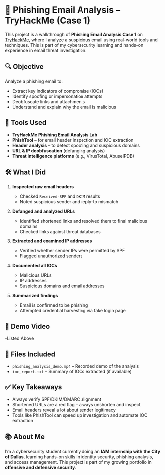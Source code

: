 # 📨 Phishing Email Analysis – TryHackMe (Case 1)

This project is a walkthrough of **Phishing Email Analysis Case 1** on [TryHackMe](https://tryhackme.com/), where I analyze a suspicious email using real-world tools and techniques. This is part of my cybersecurity learning and hands-on experience in email threat investigation.

## 🔍 Objective

Analyze a phishing email to:
- Extract key indicators of compromise (IOCs)
- Identify spoofing or impersonation attempts
- Deobfuscate links and attachments
- Understand and explain why the email is malicious

## 🧰 Tools Used

- **TryHackMe Phishing Email Analysis Lab**
- **PhishTool** – for email header inspection and IOC extraction
- **Header analysis** – to detect spoofing and suspicious domains
- **URL & IP deobfuscation** (defanging analysis)
- **Threat intelligence platforms** (e.g., VirusTotal, AbuseIPDB)

## 🛠️ What I Did

1. **Inspected raw email headers**
   - Checked `Received-SPF` and `DKIM` results
   - Noted suspicious sender and reply-to mismatch

2. **Defanged and analyzed URLs**
   - Identified shortened links and resolved them to final malicious domains
   - Checked links against threat databases

3. **Extracted and examined IP addresses**
   - Verified whether sender IPs were permitted by SPF
   - Flagged unauthorized senders

4. **Documented all IOCs**
   - Malicious URLs
   - IP addresses
   - Suspicious domains and email addresses

5. **Summarized findings**
   - Email is confirmed to be phishing
   - Attempted credential harvesting via fake login page

## 🎥 Demo Video
-Listed Above

## 📁 Files Included

- `phishing_analysis_demo.mp4` – Recorded demo of the analysis
- `ioc_report.txt` – Summary of IOCs extracted (if available)

## ✅ Key Takeaways

- Always verify SPF/DKIM/DMARC alignment
- Shortened URLs are a red flag – always unshorten and inspect
- Email headers reveal a lot about sender legitimacy
- Tools like PhishTool can speed up investigation and automate IOC extraction

## 📚 About Me

I’m a cybersecurity student currently doing an **IAM internship with the City of Dallas**, learning hands-on skills in identity security, phishing analysis, and access management. This project is part of my growing portfolio in **offensive and defensive security**.
